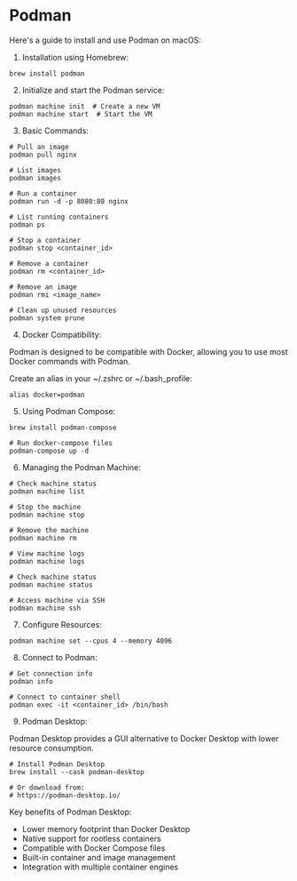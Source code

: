 # Podman

Here's a guide to install and use Podman on macOS:

1. Installation using Homebrew:

```
brew install podman
```

2. Initialize and start the Podman service:

```
podman machine init  # Create a new VM
podman machine start  # Start the VM
```

3. Basic Commands:

```
# Pull an image
podman pull nginx

# List images
podman images

# Run a container
podman run -d -p 8080:80 nginx

# List running containers
podman ps

# Stop a container
podman stop <container_id>

# Remove a container
podman rm <container_id>

# Remove an image
podman rmi <image_name>

# Clean up unused resources
podman system prune
```

4. Docker Compatibility:

Podman is designed to be compatible with Docker, allowing you to use most Docker commands with Podman.

Create an alias in your ~/.zshrc or ~/.bash_profile:

```
alias docker=podman
```

5. Using Podman Compose:

```
brew install podman-compose

# Run docker-compose files
podman-compose up -d
```

6. Managing the Podman Machine:

```
# Check machine status
podman machine list

# Stop the machine
podman machine stop

# Remove the machine
podman machine rm

# View machine logs
podman machine logs

# Check machine status
podman machine status

# Access machine via SSH
podman machine ssh
```

7. Configure Resources:

```
podman machine set --cpus 4 --memory 4096
```

8. Connect to Podman:

```
# Get connection info
podman info

# Connect to container shell
podman exec -it <container_id> /bin/bash
```

9. Podman Desktop:

Podman Desktop provides a GUI alternative to Docker Desktop with lower resource consumption.

```
# Install Podman Desktop
brew install --cask podman-desktop

# Or download from:
# https://podman-desktop.io/
```

Key benefits of Podman Desktop:
- Lower memory footprint than Docker Desktop
- Native support for rootless containers
- Compatible with Docker Compose files
- Built-in container and image management
- Integration with multiple container engines
